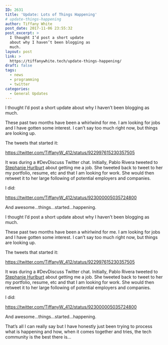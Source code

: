 ```yaml
---
ID: 2631
title: 'Update: Lots of Things Happening'
# update-things-happening
author: Tiffany White
post_date: 2017-11-06 23:55:32
post_excerpt: >
  I thought I’d post a short update
  about why I haven’t been blogging as
  much.
layout: post
link: >
  https://tiffanywhite.tech/update-things-happening/
draft: false
tags:
  - news
  - programming
  - twitter
categories:
  - General Updates
---
```



I thought I’d post a short update about why I haven’t been blogging as much.

These past two months have been a whirlwind for me. I am looking for jobs and I have gotten some interest. I can’t say too much right now, but things are looking up.

The tweets that started it:

https://twitter.com/TiffanyW_412/status/922997615230357505

It was during a #DevDiscuss Twitter chat. Initially, Pablo Rivera tweeted to [Stephanie Hurlburt](https://twitter.com/sehurlburt) about getting me a job. She tweeted back to tweet to her my portfolio, resume, etc and that I am looking for work. She would then retweet it to her large following of potential employers and companies.

I did:

https://twitter.com/TiffanyW_412/status/923000005035724800

And awesome…things…started…happening.




I thought I’d post a short update about why I haven’t been blogging as much.

These past two months have been a whirlwind for me. I am looking for jobs and I have gotten some interest. I can’t say too much right now, but things are looking up.

The tweets that started it:

https://twitter.com/TiffanyW_412/status/922997615230357505

It was during a #DevDiscuss Twitter chat. Initially, Pablo Rivera tweeted to [Stephanie Hurlburt](https://twitter.com/sehurlburt) about getting me a job. She tweeted back to tweet to her my portfolio, resume, etc and that I am looking for work. She would then retweet it to her large following of potential employers and companies.

I did:

https://twitter.com/TiffanyW_412/status/923000005035724800

And awesome…things…started…happening.





That’s all I can really say but I have honestly just been trying to process what is happening and how, when it comes together and tries, the tech community is the best there is…